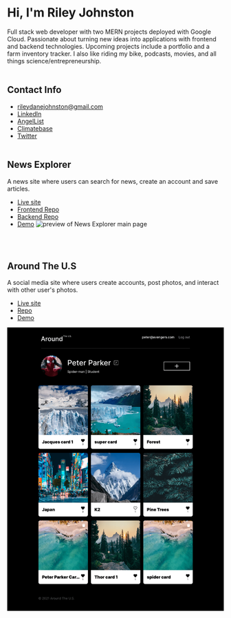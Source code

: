 # Hi, I'm Riley Johnston

Full stack web developer with two MERN projects deployed with Google Cloud. Passionate about turning new ideas into applications with frontend and backend technologies. Upcoming projects include a portfolio and a farm inventory tracker. I also like riding my bike, podcasts, movies, and all things science/entrepreneurship.
<br><br>

## Contact Info
* rileydanejohnston@gmail.com
* [LinkedIn](https://www.linkedin.com/in/rileyjohnston/)
* [AngelList](https://angel.co/u/riley-johnston)
* [Climatebase](https://climatebase.org/profile/57414)
* [Twitter](https://twitter.com/RileyDJohnston)
<br><br>

## News Explorer
A news site where users can search for news, create an account and save articles.
* [Live site](https://my-news-explorer.students.nomoreparties.sbs/)
* [Frontend Repo](https://github.com/rileydanejohnston/news-explorer-frontend)
* [Backend Repo](https://github.com/rileydanejohnston/news-explorer-backend)
* [Demo](https://www.loom.com/share/15c90be6c7cc4f018fda792be4a1f7b0?sharedAppSource=personal_library)
![preview of News Explorer main page](./images/newsExplorer-full-cropped.png)

<br><br>
## Around The U.S
A social media site where users create accounts, post photos, and interact with other user's photos.
* [Live site](https://around-the-us.students.nomoreparties.site/)
* [Repo](https://github.com/rileydanejohnston/react-around-api-full)
* [Demo](https://www.loom.com/share/d4e0d3b5ecb145a9a897f135fe692965)

![preview of Around The U.S. main page](./images/around-main-page.png)

<!--
**rileydanejohnston/rileydanejohnston** is a ✨ _special_ ✨ repository because its `README.md` (this file) appears on your GitHub profile.

Here are some ideas to get you started:

- 🔭 I’m currently working on ...
- 🌱 I’m currently learning ...
- 👯 I’m looking to collaborate on ...
- 🤔 I’m looking for help with ...
- 💬 Ask me about ...
- 📫 How to reach me: ...
- 😄 Pronouns: ...
- ⚡ Fun fact: ...
-->

